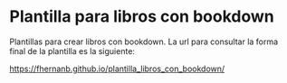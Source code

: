 # Plantilla para libros con bookdown

Plantillas para crear libros con bookdown. La url para consultar la forma final de la plantilla es la siguiente:

https://fhernanb.github.io/plantilla_libros_con_bookdown/
